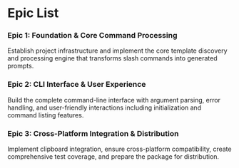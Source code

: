 # Epic List

### Epic 1: Foundation & Core Command Processing
Establish project infrastructure and implement the core template discovery and processing engine that transforms slash commands into generated prompts.

### Epic 2: CLI Interface & User Experience  
Build the complete command-line interface with argument parsing, error handling, and user-friendly interactions including initialization and command listing features.

### Epic 3: Cross-Platform Integration & Distribution
Implement clipboard integration, ensure cross-platform compatibility, create comprehensive test coverage, and prepare the package for distribution.
